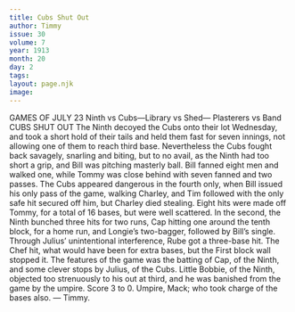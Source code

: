 ```yaml
---
title: Cubs Shut Out
author: Timmy
issue: 30
volume: 7
year: 1913
month: 20
day: 2
tags:
layout: page.njk
image:
---
```

GAMES OF JULY 23    Ninth vs Cubs—Library vs Shed— Plasterers vs Band    CUBS SHUT OUT The Ninth decoyed the Cubs onto their lot Wednesday, and took a short hold of their tails and held them fast for seven innings, not allowing one of them to reach third base. Nevertheless the Cubs fought back savagely, snarling and biting, but to no avail, as the Ninth had too short a grip, and Bill was pitching masterly ball.    Bill fanned eight men and walked one, while Tommy was close behind with seven fanned and two passes. The Cubs appeared dangerous in the fourth only, when Bill issued his only pass of the game, walking Charley, and Tim followed with the only safe hit secured off him, but Charley died stealing. Eight hits were made off Tommy, for a total of 16 bases, but were well scattered. In the second, the Ninth bunched three hits for two runs, Cap hitting one around the tenth block, for a home run, and Longie’s two-bagger, followed by Bill’s single. Through Julius’ unintentional interference, Rube got a three-base hit. The Chef hit, what would have been for extra bases, but the First block wall stopped it. The features of the game was the batting of Cap, of the Ninth, and some clever stops by Julius, of the Cubs. Little Bobbie, of the Ninth, objected too strenuously to his out at third, and he was banished from the game by the umpire. Score 3 to 0. Umpire, Mack; who took charge of the bases also. — Timmy. 

